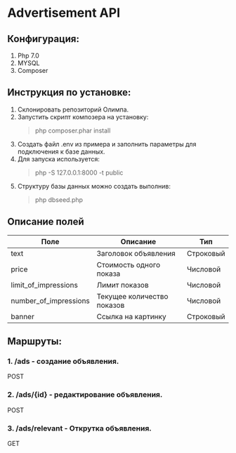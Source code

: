 # Advertisement API

## Конфигурация: 

1. Php 7.0
2. MYSQL
3. Composer

## Инструкция по установке:

1. Склонировать репозиторий Олимпа.
2. Запустить скрипт композера на установку:
   > php composer.phar install
3. Создать файл .env из примера и заполнить параметры для подключения к базе данных.
4. Для запуска используется:
   > php -S 127.0.0.1:8000 -t public
5. Структуру базы данных можно создать выполнив:
   > php dbseed.php

## Описание полей

| Поле | Описание  | Тип  |
|---|---|---|
| text | Заголовок объявления | Строковый |
| price | Стоимость одного показа | Числовой |
| limit_of_impressions | Лимит показов | Числовой |
| number_of_impressions | Текущее количество показов | Числовой |
| banner | Ссылка на картинку | Строковый |

## Маршруты: 

### 1. /ads - создание объявления.
POST

### 2. /ads/{id} - редактирование объявления.
POST

### 3. /ads/relevant - Открутка объявления.
GET